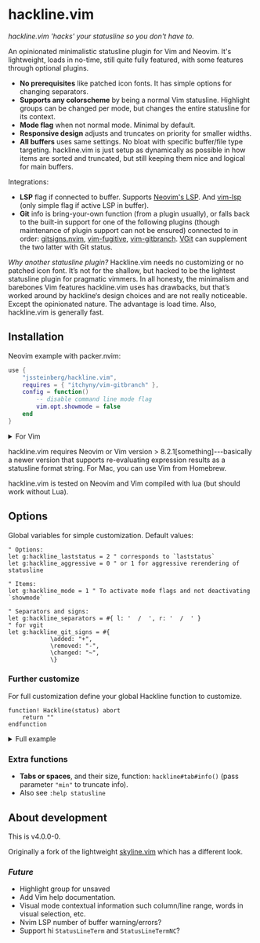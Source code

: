 # hackline.vim

*hackline.vim 'hacks' your statusline so you don't have to.*

An opinionated minimalistic statusline plugin for Vim and Neovim. It's lightweight, loads in no-time, still quite fully featured, with some features through optional plugins.

- **No prerequisites** like patched icon fonts. It has simple options for changing separators.
- **Supports any colorscheme** by being a normal Vim statusline. Highlight groups can be changed per mode, but changes the entire statusline for its context.
- **Mode flag** when not normal mode. Minimal by default.
- **Responsive design** adjusts and truncates on priority for smaller widths.
- **All buffers** uses same settings. No bloat with specific buffer/file type targeting. hackline.vim is just setup as dynamically as possible in how items are sorted and truncated, but still keeping them nice and logical for main buffers.

Integrations:

- **LSP** flag if connected to buffer. Supports [Neovim's LSP](https://github.com/neovim/nvim-lspconfig). And [vim-lsp](https://github.com/prabirshrestha/vim-lsp) (only simple flag if active LSP in buffer).
- **Git** info is bring-your-own function (from a plugin usually), or falls back to the built-in support for one of the following plugins (though maintenance of plugin support can not be ensured) connected to in order: [gitsigns.nvim](https://github.com/lewis6991/gitsigns.nvim), [vim-fugitive](https://github.com/tpope/vim-fugitive), [vim-gitbranch](https://github.com/itchyny/vim-gitbranch). [VGit](https://github.com/tanvirtin/vgit.nvim) can supplement the two latter with Git status.

*Why another statusline plugin?*
Hackline.vim needs no customizing or no patched icon font. It’s not for the shallow, but hacked to be the lightest statusline plugin for pragmatic vimmers. In all honesty, the minimalism and barebones Vim features hackline.vim uses has drawbacks, but that’s worked around by hackline‘s design choices and are not really noticeable. Except the opinionated nature. The advantage is load time. Also, hackline.vim is generally fast.


## Installation

Neovim example with packer.nvim:

```lua
use {
	"jssteinberg/hackline.vim",
	requires = { "itchyny/vim-gitbranch" },
	config = function()
		-- disable command line mode flag
		vim.opt.showmode = false
	end
}
```

<details>
<summary>For Vim</summary>

```vim
" minpac
call minpac#add('jssteinberg/hackline.vim')
```

(And it should be equally simple with vim-plug).

</details>

hackline.vim requires Neovim or Vim version > 8.2.1[something]---basically a newer version that supports re-evaluating expression results as a statusline format string.
For Mac, you can use Vim from Homebrew.

hackline.vim is tested on Neovim and Vim compiled with lua (but should work without Lua).


## Options

Global variables for simple customization. Default values:

```vim
" Options:
let g:hackline_laststatus = 2 " corresponds to `laststatus`
let g:hackline_aggressive = 0 " or 1 for aggressive rerendering of statusline

" Items:
let g:hackline_mode = 1 " To activate mode flags and not deactivating `showmode`

" Separators and signs:
let g:hackline_separators = #{ l: '  /  ', r: '  /  ' }
" for vgit
let g:hackline_git_signs = #{
			\added: "+",
			\removed: "-",
			\changed: "~",
			\}
```

### Further customize

For full customization define your global Hackline function to customize.

```vim
function! Hackline(status) abort
	return ""
endfunction
```

<details>
<summary>Full example</summary>

```vim
function! s:ShowMode(sep_l = "", sep_r = "") abort
	if mode() == "i"     | return "%#IncSearch#"
	elseif mode() == "c" | return "%#IncSearch#"
	elseif mode() == "t" | return "%#IncSearch#"
	elseif mode() == "r" | return "%#IncSearch#"
	elseif mode() == "s" | return "%#IncSearch#"
	else                 | return "%#IncSearch#"
	endif
endfunction

function! Hackline(status) abort
	let l:active = a:status
	" separator sections
	let l:sep = #{l: ' · '}
	" separator items
	let l:sep_i = " "
	" length in spaces for item separator
	let l:len_i = repeat(' ', strlen(l:sep_i))
	let l:line = ''

	" Statusline Left Side
	" --------------------

	let l:line .= l:active ? "%#StatusLine#" : "%#StatusLineNC#"
	if l:active && hackline#config#mode() && mode() != 'n'
		let l:line .= s:ShowMode()
	endif
	let l:line .= " "
	" CWD
	if len(getcwd(0)) > 1
		let l:line .= "%(%{split(getcwd(0), '/')[-1]}%)"
		" Git
		let l:line .= hackline#ui#git#info("*")
		let l:line .=	" /  "
	endif
	" buffern number
	let l:line .= '%(#%{bufnr()}%)'
	" filetype
	let l:line .= '%( %{&filetype}%)'
	" sep
	let l:line .= l:sep.l
	" truncation point
	let l:line .= '%<'
	" encoding
	let l:line .= '%(%{hackline#fileencoding#info()}%)'
	" format
	let l:line .= '%(' . l:sep_i . '%{&fileformat}%)'
	" tabs/spaces
	let l:line .= '%(' . l:sep_i . '%{hackline#ui#tab#info()}%)'
	let l:line .= l:sep.l
	" file path
	let l:line .= '%(%{hackline#ui#dir#info("xl")}%t%)'
	" modified flag
	let l:line .= '%(%m%)'

	" Statusline Right Side
	" ---------------------

	let l:line .= l:len_i . "%="
	" Nvim LSP
	if l:active && has("nvim")
		let l:line .= hackline#ui#nvim_lsp#info("", "  ")
	endif
	" Vim LSP
	if l:active && get(b:, "hackline_use_vim_lsp", "0")
		let l:line .= 'LSP  '
	endif
	" Lang
	if l:active && &spell == 1
		let l:line .= '%(\ %{&spelllang}  %)'
	endif
	" Cursor position
	let l:line .= "\\ %l/%L:%c"
	" End spacing
	let l:line .= " "

	return l:line
endfunction
```

</details>

### Extra functions

- **Tabs or spaces**, and their size, function: `hackline#tab#info()` (pass parameter `"min"` to truncate info).
- Also see `:help statusline`


## About development

This is v4.0.0-0.

Originally a fork of the lightweight [skyline.vim](https://github.com/ourigen/skyline.vim) which has a different look.

### *Future*

- Highlight group for unsaved
- Add Vim help documentation.
- Visual mode contextual information such column/line range, words in visual selection, etc.
- Nvim LSP number of buffer warning/errors?
- Support hi `StatusLineTerm` and `StatusLineTermNC`?
